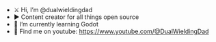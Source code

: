 - ⚔️ Hi, I’m @dualwieldingdad
- ▶️ Content creator for all things open source
- 🌱 I’m currently learning Godot
- 🤝 Find me on youtube: https://www.youtube.com/@DualWieldingDad
